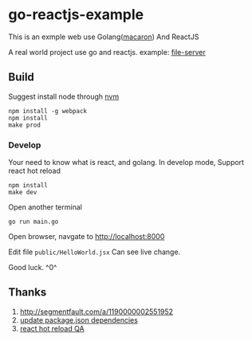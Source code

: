 # go-reactjs-example
This is an exmple web use Golang([macaron](https://github.com/Unknwon/macaron)) And ReactJS

A real world project use go and reactjs. example: [file-server](https://github.com/codeskyblue/file-server)

## Build
Suggest install node through [nvm](https://github.com/creationix/nvm)

	npm install -g webpack
	npm install
	make prod

### Develop
Your need to know what is react, and golang.
In develop mode, Support react hot reload

	npm install
	make dev

Open another terminal

	go run main.go

Open browser, navgate to <http://localhost:8000>

Edit file `public/HelloWorld.jsx` Can see live change.

Good luck. ^0^

## Thanks
1. <http://segmentfault.com/a/1190000002551952>
1. [update package.json dependencies](http://stackoverflow.com/questions/16073603/how-do-i-update-each-dependency-in-package-json-to-the-latest-version)
1. [react hot reload QA](https://github.com/gaearon/react-hot-loader/blob/master/docs/Troubleshooting.md)

